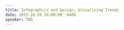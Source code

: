 ```yaml
---
title: Infographics and Design, Visualizing Trends
date: 2015-10-28 20:00:00 -0400
speaker: TBD
---
```

